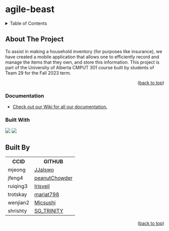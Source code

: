 # agile-beast
<a name="readme-top"></a>

<details>
  <summary>Table of Contents</summary>
  <ol>
    <li>
      <a href="#about-the-project">About The Project</a>
      <ul>
        <li><a href="#Documentation">Documentation</a></li>
        <li><a href="#built-with">Built With</a></li>
      </ul>
    </li>
    <li><a href="#Built-By">Built By</a></li>
  </ol>
</details>


## About The Project
To assist in making a household inventory (for purposes like insurance), we have created a mobile application that allows one to efficiently record and manage the items that they own, and store this information. This project is part of the University of Alberta CMPUT 301 course built by students of Team 29 for the Fall 2023 term.
<p align="right">(<a href="#readme-top">back to top</a>)</p>

### Documentation
- <a name ="Documentation" href = "https://github.com/CMPUT301F23T29/agile-beast/wiki">Check out our Wiki for all our documentation.</a>

### Built With
<img src = "https://img.shields.io/badge/Android-3DDC84?style=for-the-badge&logo=android&logoColor=white"/> <img src = "https://img.shields.io/badge/Java-ED8B00?style=for-the-badge&logo=openjdk&logoColor=white" />

<!-- TEAM -->
## Built By
<a name="Built-By"></a>
<table>
  <tr>
     <th>CCID</th>
     <th> GITHUB</th>
  </tr>
  <tr>
    <td>mjeong</td>
    <td><a href="https://github.com/JJalswo">JJalswo</a></td>
  </tr>
  <tr>
    <td>jfeng4</td>
    <td><a href="https://github.com/peanutChowder">peanutChowder</a></td>
  </tr>
  <tr>
    <td>ruiqing3</td>
    <td><a href="https://github.com/Irisveil">Irisveil</a></td>
  </tr>
  <tr>
    <td>trotskay</td>
    <td><a href="https://github.com/mariat798">mariat798</a></td>
  </tr>
  <tr>
    <td>wenjian2</td>
    <td><a href="https://github.com/Micsushi">Micsushi</a></td>
  </tr>
  <tr>
    <td>shrishty</td>
    <td><a href="https://github.com/SG-TRINITY">SG_TRINITY</a></td>
  </tr>
</table>

<p align="right">(<a href="#readme-top">back to top</a>)</p>

